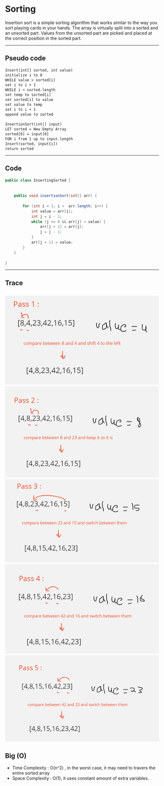 # Sorting 

Insertion sort is a simple sorting algorithm that works similar to the way you sort playing cards in your hands. The array is virtually split into a sorted and an unsorted part. Values from the unsorted part are picked and placed at the correct position in the sorted part.

---

## Pseudo code 
````
Insert(int[] sorted, int value)
initialize i to 0
WHILE value > sorted[i]
set i to i + 1
WHILE i < sorted.length
set temp to sorted[i]
set sorted[i] to value
set value to temp
set i to i + 1
append value to sorted

InsertionSort(int[] input)
LET sorted = New Empty Array
sorted[0] = input[0]
FOR i from 1 up to input.length
Insert(sorted, input[i])
return sorted

````

---

## Code 

```java
public class InsertingSorted {


    public void insertionSort(int[] arr) {

        for (int i = 1; i <  arr.length; i++) {
            int value = arr[i];
            int j = i - 1;
            while (j >= 0 && arr[j] > value) {
                arr[j + 1] = arr[j];
                j = j - 1;
            }
            arr[j + 1] = value;
        }
    }
    
}
```

---

## Trace
![img.png](img.png)
![img_1.png](img_1.png)
![img_2.png](img_2.png)
![img_3.png](img_3.png)
![img_4.png](img_4.png)
---

## Big (O)

- Time Complexity : O(n^2) , in the worst case, it may need to travers the entire sorted array
- Space Complexity : O(1), it uses constant amount of extra variables.